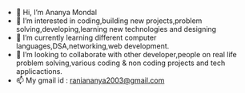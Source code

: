 - 👋 Hi, I’m Ananya Mondal
- 👀 I’m interested in coding,building new projects,problem solving,developing,learning new technologies and  designing
- 🌱 I’m currently learning different computer languages,DSA,networking,web development.
- 💞️ I’m looking to collaborate with other developer,people on real life problem solving,various coding & non coding projects and tech applicactions.
- 📫 My gmail id : raniananya2003@gmail.com

<!---
Lily-Ananya/Lily-Ananya is a ✨ special ✨ repository because its `README.md` (this file) appears on your GitHub profile.
You can click the Preview link to take a look at your changes.
--->
